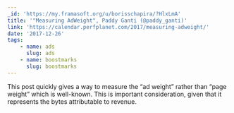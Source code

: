 ```yaml
---
_id: 'https://my.framasoft.org/u/borisschapira/?HlxLmA'
title: '"Measuring AdWeight", Paddy Ganti (@paddy_ganti)'
link: 'https://calendar.perfplanet.com/2017/measuring-adweight/'
date: '2017-12-26'
tags:
    - name: ads
      slug: ads
    - name: boostmarks
      slug: boostmarks
---
```


<div class="markdown"><p>This post quickly gives a way to measure the “ad weight” rather than “page weight” which is well-known. This is important consideration, given that it represents the bytes attributable to revenue.
</p></div>
